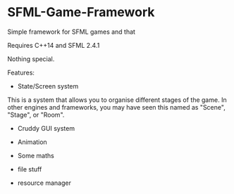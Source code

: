# SFML-Game-Framework
Simple framework for SFML games and that


Requires C++14 and SFML 2.4.1

Nothing special.

Features:

* State/Screen system

This is a system that allows you to organise different stages of the game. In other engines and frameworks, you may have seen this named as "Scene", "Stage", or "Room".

* Cruddy GUI system

* Animation

* Some maths

* file stuff

* resource manager

